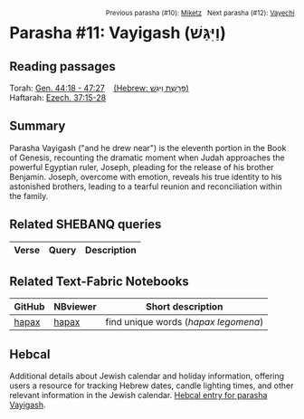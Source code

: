<span style="float: right;"><sup>Previous parasha (#10): <a href="../10%20-%20Miketz/README.md#start">Miketz</a> &nbsp;&nbsp;Next parasha (#12): <a href="../12%20-%20Vayechi/README.md#start">Vayechi</a></sup></span>

# Parasha #11: Vayigash (וַיִּגַּשׁ) <a name="start"></a>

## Reading passages

Torah: [Gen. 44:18 - 47:27](https://www.stepbible.org/?q=version=NASB2020|reference=Gen.44:18-47:27&options=HNVUG) &nbsp;&nbsp; [(Hebrew: פָּרָשַׁת וַיִּגַּשׁ)](https://tikkun.io/#/p/vayigash)<br>
Haftarah: [Ezech. 37:15-28](https://www.stepbible.org/?q=version=NASB2020|reference=Eze.37:15-28&options=HNVUG)

## Summary

Parasha Vayigash ("and he drew near") is the eleventh portion in the Book of Genesis, recounting the dramatic moment when Judah approaches the powerful Egyptian ruler, Joseph, pleading for the release of his brother Benjamin. Joseph, overcome with emotion, reveals his true identity to his astonished brothers, leading to a tearful reunion and reconciliation within the family. 

## Related SHEBANQ queries

Verse | Query | Description
--- | --- | ---


## Related Text-Fabric Notebooks

GitHub | NBviewer | Short description
---|---|---
[hapax](hapax.ipynb) | [hapax](https://nbviewer.org/github/tonyjurg/Parashot/blob/main/WeeklyParasha/11%20-%20Vayigash/hapax.ipynb)| find unique words (*hapax legomena*)

## Hebcal

Additional details about Jewish calendar and holiday information, offering users a resource for tracking Hebrew dates, candle lighting times, and other relevant information in the Jewish calendar. [Hebcal entry for parasha Vayigash](https://www.hebcal.com/sedrot/vayigash).
